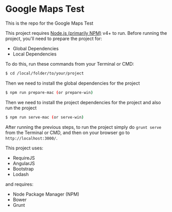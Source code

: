 # Google Maps Test
This is the repo for the Google Maps Test

This project requires [Node.js (primarily NPM)](https://nodejs.org/) v4+ to run. Before running the project, you'll need to prepare the project for:
- Global Dependencies
- Local Dependencies

To do this, run these commands from your Terminal or CMD:
```sh
$ cd /local/folder/to/your/project
```
Then we need to install the global dependencies for the project
```sh
$ npm run prepare-mac (or prepare-win)
```
Then we need to install the project dependencies for the project and also run the project
```sh
$ npm run serve-mac (or serve-win)
```

After running the previous steps, to run the project simply do `grunt serve` from the Terminal or CMD, and then on your browser go to `http://localhost:3000/`.

This project uses:
- RequireJS
- AngularJS
- Bootstrap
- Lodash

and requires:
- Node Package Manager (NPM)
- Bower
- Grunt
